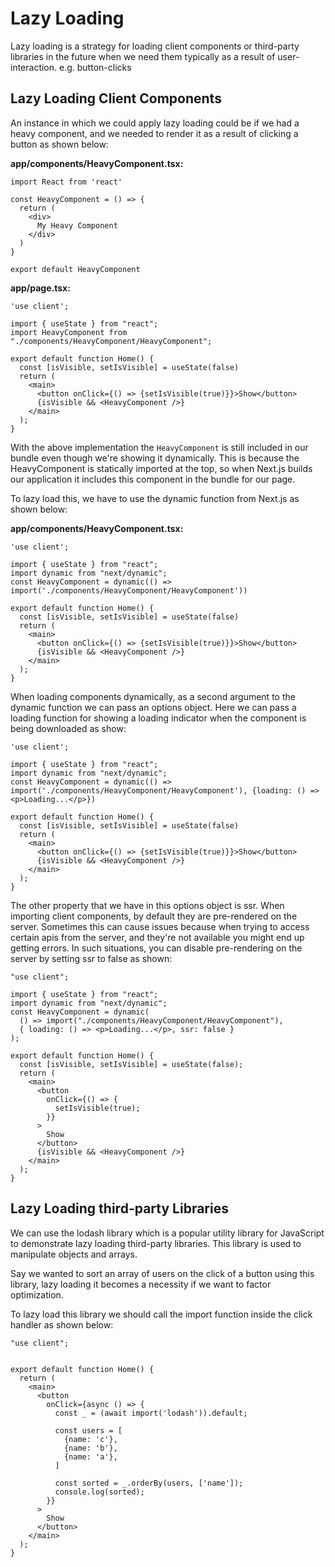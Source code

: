 # Lazy Loading

Lazy loading is a strategy for loading client components or third-party libraries in the future when we need them typically as a result of user-interaction. e.g. button-clicks

## Lazy Loading Client Components

An instance in which we could apply lazy loading could be if we had a heavy component, and we needed to render it as a result of clicking a button as shown below:

**app/components/HeavyComponent.tsx:**

```TSX
import React from 'react'

const HeavyComponent = () => {
  return (
    <div>
      My Heavy Component
    </div>
  )
}

export default HeavyComponent

```

**app/page.tsx:**

```TSX
'use client';

import { useState } from "react";
import HeavyComponent from "./components/HeavyComponent/HeavyComponent";

export default function Home() {
  const [isVisible, setIsVisible] = useState(false)
  return (
    <main>
      <button onClick={() => {setIsVisible(true)}}>Show</button>
      {isVisible && <HeavyComponent />} 
    </main>
  );
}
```

With the above implementation the `HeavyComponent` is still included in our bundle even though we're showing it dynamically. This is because the HeavyComponent is statically imported at the top, so when Next.js builds our application it includes this component in the bundle for our page.

To lazy load this, we have to use the dynamic function from Next.js as shown below:

**app/components/HeavyComponent.tsx:**

```TSX
'use client';

import { useState } from "react";
import dynamic from "next/dynamic";
const HeavyComponent = dynamic(() => import('./components/HeavyComponent/HeavyComponent'))

export default function Home() {
  const [isVisible, setIsVisible] = useState(false)
  return (
    <main>
      <button onClick={() => {setIsVisible(true)}}>Show</button>
      {isVisible && <HeavyComponent />} 
    </main>
  );
}
```

When loading components dynamically, as a second argument to the dynamic function we can pass an options object. Here we can pass a loading function for showing a loading indicator when the component is being downloaded as show:

```TSX
'use client';

import { useState } from "react";
import dynamic from "next/dynamic";
const HeavyComponent = dynamic(() => import('./components/HeavyComponent/HeavyComponent'), {loading: () => <p>Loading...</p>})

export default function Home() {
  const [isVisible, setIsVisible] = useState(false)
  return (
    <main>
      <button onClick={() => {setIsVisible(true)}}>Show</button>
      {isVisible && <HeavyComponent />} 
    </main>
  );
}
```
The other property that we have in this options object is ssr. When importing client components, by default they are pre-rendered on the server. Sometimes this can cause issues because when trying to access certain apis from the server, and they're not available you might end up getting errors. In such situations, you can disable pre-rendering on the server by setting ssr to false as shown:

```TSX
"use client";

import { useState } from "react";
import dynamic from "next/dynamic";
const HeavyComponent = dynamic(
  () => import("./components/HeavyComponent/HeavyComponent"),
  { loading: () => <p>Loading...</p>, ssr: false }
);

export default function Home() {
  const [isVisible, setIsVisible] = useState(false);
  return (
    <main>
      <button
        onClick={() => {
          setIsVisible(true);
        }}
      >
        Show
      </button>
      {isVisible && <HeavyComponent />}
    </main>
  );
}

```

## Lazy Loading third-party Libraries

We can use the lodash library which is a popular utility library for JavaScript to demonstrate lazy loading third-party libraries. This library is used to manipulate objects and arrays.

Say we wanted to sort an array of users on the click of a button using this library, lazy loading it becomes a necessity if we want to factor optimization.

To lazy load this library we should call the import function inside the click handler as shown below:

```TSX
"use client";


export default function Home() {
  return (
    <main>
      <button
        onClick={async () => {
          const _ = (await import('lodash')).default;
          
          const users = [
            {name: 'c'},
            {name: 'b'},
            {name: 'a'},
          ]

          const sorted = _.orderBy(users, ['name']);
          console.log(sorted);
        }}
      >
        Show
      </button>
    </main>
  );
}
```